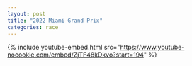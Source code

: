 ```yaml
---
layout: post
title: "2022 Miami Grand Prix"
categories: race
---
```


{% include youtube-embed.html src="https://www.youtube-nocookie.com/embed/ZjTF48kDkvo?start=194" %}
